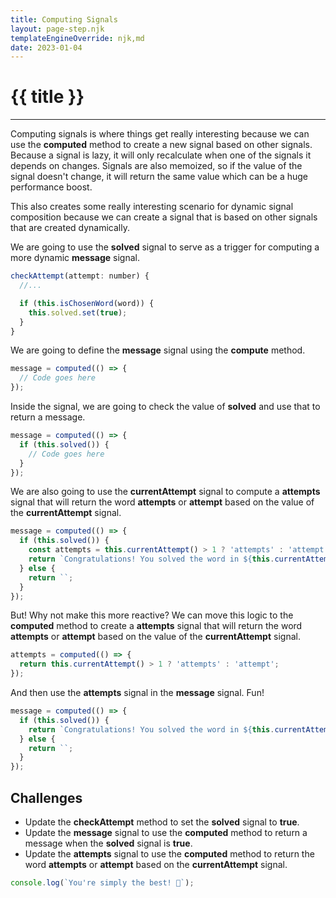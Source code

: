 ```yaml
---
title: Computing Signals
layout: page-step.njk
templateEngineOverride: njk,md
date: 2023-01-04
---
```


# {{ title }}
---

Computing signals is where things get really interesting because we can use the **computed** method to create a new signal based on other signals. Because a signal is lazy, it will only recalculate when one of the signals it depends on changes. Signals are also memoized, so if the value of the signal doesn't change, it will return the same value which can be a huge performance boost.

This also creates some really interesting scenario for dynamic signal composition because we can create a signal that is based on other signals that are created dynamically. 

We are going to use the **solved** signal to serve as a trigger for computing a more dynamic **message** signal. 

```javascript
checkAttempt(attempt: number) {
  //... 

  if (this.isChosenWord(word)) {
    this.solved.set(true);
  }
}
```

We are going to define the **message** signal using the **compute** method.

```javascript
message = computed(() => {
  // Code goes here
});
```

Inside the signal, we are going to check the value of **solved** and use that to return a message.

```javascript
message = computed(() => {
  if (this.solved()) {
    // Code goes here
  }
});
```

We are also going to use the **currentAttempt** signal to compute a **attempts** signal that will return the word **attempts** or **attempt** based on the value of the **currentAttempt** signal.


```javascript
message = computed(() => {
  if (this.solved()) {
    const attempts = this.currentAttempt() > 1 ? 'attempts' : 'attempt';
    return `Congratulations! You solved the word in ${this.currentAttempt()} ${attempts}`;
  } else {
    return ``;
  }
});
```

But! Why not make this more reactive? We can move this logic to the **computed** method to create a **attempts** signal that will return the word **attempts** or **attempt** based on the value of the **currentAttempt** signal.

```javascript
attempts = computed(() => {
  return this.currentAttempt() > 1 ? 'attempts' : 'attempt';
});
```

And then use the **attempts** signal in the **message** signal. Fun!

```javascript
message = computed(() => {
  if (this.solved()) {
    return `Congratulations! You solved the word in ${this.currentAttempt()} ${this.attempts()}`;
  } else {
    return ``;
  }
});
```


## Challenges

- Update the **checkAttempt** method to set the **solved** signal to **true**.
- Update the **message** signal to use the **computed** method to return a message when the **solved** signal is **true**.
- Update the **attempts** signal to use the **computed** method to return the word **attempts** or **attempt** based on the **currentAttempt** signal.

```javascript
console.log(`You're simply the best! 🎵`);
```
